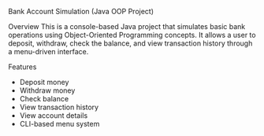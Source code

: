  Bank Account Simulation (Java OOP Project)

 Overview
This is a console-based Java project that simulates basic bank operations using Object-Oriented Programming concepts. It allows a user to deposit, withdraw, check the balance, and view transaction history through a menu-driven interface.

Features

- Deposit money
- Withdraw money
- Check balance
- View transaction history
- View account details
- CLI-based menu system
